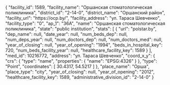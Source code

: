 {
    "facility_id": 1589,
    "facility_name": "Оршанская стоматологическая поликлиника",
    "district_id": "2-14-0",
    "district_name": "Оршанский район",
    "facility_url": "https:\/\/ocp.by\/",
    "facility_address": "ул. Тараса Шевченко",
    "facility_type": "0",
    "ap_1": "36А",
    "name": "Оршанская стоматологическая поликлиника",
    "state": "public institution",
    "stats": [
        {
            "url": "polstar.by",
            "dep_name": null,
            "date_year": null,
            "num_beds_dep": null,
            "num_deps_year": null,
            "num_doctors_dep": null,
            "num_doctors_med": null,
            "year_of_closing": null,
            "year_of_opening": "1994",
            "beds_in_hospital_key": 720,
            "num_beds_facility_year": null,
            "healthcare_facility_key": 1589
        }
    ],
    "med_id": 10216772,
    "address": "ул. Тараса Шевченко",
    "coord_x_y": {
        "crs": {
            "type": "name",
            "properties": {
                "name": "EPSG:4326"
            }
        },
        "type": "Point",
        "coordinates": [
            30.4317,
            54.5217
        ]
    },
    "place_name": "Орша",
    "place_type": "city",
    "year_of_closing": null,
    "year_of_opening": "2012",
    "healthcare_facility_key": 1589,
    "administrative_division_id": "2-14-0"
}